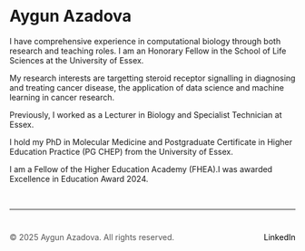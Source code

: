 

&nbsp;  <!-- This creates a blank space -->

# Aygun Azadova

I have comprehensive experience in computational biology through both research and teaching roles. I am an Honorary Fellow in the School of Life Sciences at the University of Essex. 

My research interests are targetting steroid receptor signalling in diagnosing and treating cancer disease, the application of data science and machine learning in cancer research. 

Previously, I worked as a Lecturer in Biology and Specialist Technician at Essex. 

I hold my PhD in Molecular Medicine and Postgraduate Certificate in Higher Education Practice (PG CHEP) from the University of Essex. 

I am a Fellow of the Higher Education Academy (FHEA).I was awarded Excellence in Education Award 2024.









&nbsp;  <!-- This creates a blank space -->

---

<div style="margin-top: 40px; font-size: 14px; color: #555;">
  <p>
    © 2025 Aygun Azadova. All rights reserved.
    <span style="float: right;">
      <a href="https://www.linkedin.com/in/aygunazadova/" target="_blank" style="color: black; text-decoration: none;">LinkedIn</a>
    </span>
  </p>
</div>
